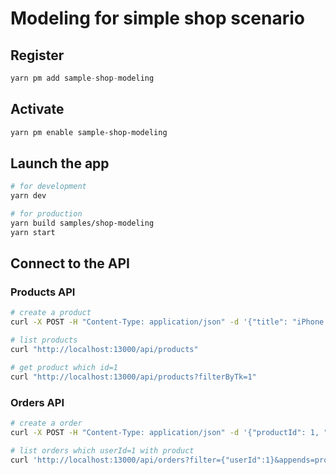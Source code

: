 # Modeling for simple shop scenario

## Register

```ts
yarn pm add sample-shop-modeling
```

## Activate

```bash
yarn pm enable sample-shop-modeling
```

## Launch the app

```bash
# for development
yarn dev

# for production
yarn build samples/shop-modeling
yarn start
```

## Connect to the API

### Products API

```bash
# create a product
curl -X POST -H "Content-Type: application/json" -d '{"title": "iPhone 14 Pro", "price": "7999", "enabled": true, "inventory": 10}' "http://localhost:13000/api/products"

# list products
curl "http://localhost:13000/api/products"

# get product which id=1
curl "http://localhost:13000/api/products?filterByTk=1"
```

### Orders API

```bash
# create a order
curl -X POST -H "Content-Type: application/json" -d '{"productId": 1, "quantity": 1, "totalPrice": "7999", "userId": 1}' 'http://localhost:13000/api/orders'

# list orders which userId=1 with product
curl 'http://localhost:13000/api/orders?filter={"userId":1}&appends=product'
```
